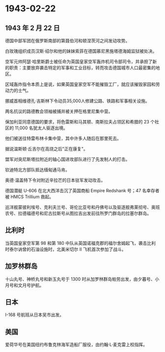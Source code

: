 # 1943-02-22

## 1943 年 2 月 22 日

德国中部军团在俄罗斯南部的第聂伯河和顿涅茨河之间发动攻势。

白玫瑰组织成员汉斯·绍尔和他的妹妹索菲在德国慕尼黑施塔德海姆监狱被处决。

空军元帅阿瑟·哈里斯爵士被任命为英国皇家空军轰炸机司令部司令，并承担了新的职责：主要放弃袭击特定的军事和工业目标，转而攻击德国城市人口最密集的地区。

区域轰炸指令本质上是说，如果英国皇家空军不能摧毁工厂，就应该摧毁家园和劳动力的士气。

挪威首相维德孔·吉斯林下令动员35,000人修建公路、铁路和军事相关设施。

两名抗议的路德教会领袖被捕并被关押在格里尼集中营。

保加利亚同意德国的要求，将色雷斯和马其顿、南斯拉夫占领区和希腊的 23
个社区的 11,000 名犹太人驱逐出境。

他们被送往特雷布林卡集中营，其中许多人随后在那里死去。

据说温斯顿·丘吉尔在高烧之后"正在康复"。

盟军对突尼斯塔拉附近的轴心国进攻部队进行了先发制人的打击。

钦迪特北方部队抵达缅甸通马肯。

奥德·温盖特下令对附近辛拉芒的日本驻军发动攻击。

德国潜艇 U-606 在北大西洋击沉了英国商船 Empire Redshank 号；47
名幸存者被 HMCS Trillium 救起。

巡洋舰蒙彼利埃号、克利夫兰号、哥伦比亚号和丹佛号以及驱逐舰弗莱彻号、奥班农号、拉德福德号和尼古拉斯号从图拉吉出发前往所罗门群岛的拉塞尔群岛。

## 比利时

当英国皇家空军第 98 和第 180
中队从英国诺福克郡的福尔舍姆起飞，袭击比利时泰尔讷曾的石油设施时，北美米切尔
II 飞机首次参加了战斗。

## 加罗林群岛

十山丸号、神桥丸号和新玉丸号于 1300
时从加罗林群岛帕劳出发，由夕暮号、小月号和文月号护航。

## 日本

I-168 号航班从日本吴市出发。

## 美国

爱荷华号在美国纽约布鲁克林海军造船厂服役，由约翰·L·麦克雷上校指挥。

